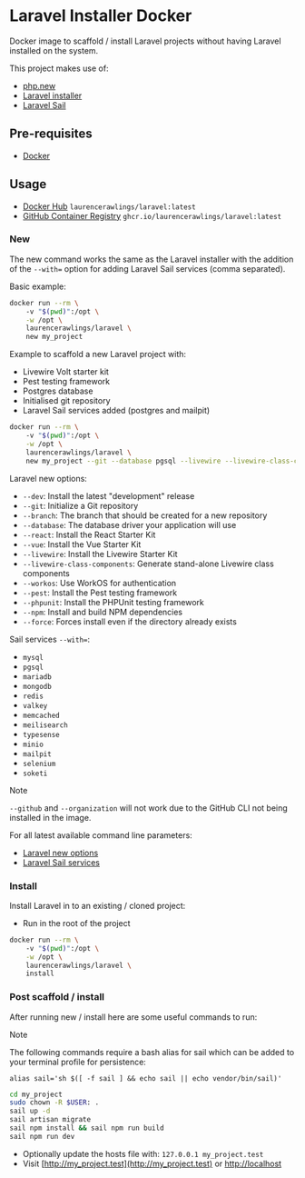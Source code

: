 # Laravel Installer Docker

Docker image to scaffold / install Laravel projects without having Laravel installed on the system.

This project makes use of:

- [php.new](https://php.new)
- [Laravel installer](https://laravel.com/docs/12.x#creating-an-application)
- [Laravel Sail](https://laravel.com/docs/12.x/sail)

## Pre-requisites

- [Docker](https://docs.docker.com/engine/install/)

## Usage

- [Docker Hub](https://hub.docker.com/r/laurencerawlings/laravel) `laurencerawlings/laravel:latest`
- [GitHub Container Registry](https://github.com/LaurenceRawlings/laravel-docker-installer/pkgs/container/laravel) `ghcr.io/laurencerawlings/laravel:latest`

### New

The new command works the same as the Laravel installer with the addition of the `--with=` option for adding Laravel Sail services (comma separated).

Basic example:

```bash
docker run --rm \           
    -v "$(pwd)":/opt \
    -w /opt \
    laurencerawlings/laravel \
    new my_project
```

Example to scaffold a new Laravel project with:

- Livewire Volt starter kit
- Pest testing framework
- Postgres database
- Initialised git repository
- Laravel Sail services added (postgres and mailpit)

```bash
docker run --rm \           
    -v "$(pwd)":/opt \
    -w /opt \
    laurencerawlings/laravel \
    new my_project --git --database pgsql --livewire --livewire-class-components --pest --with=pgsql,mailpit
```

Laravel new options:

- `--dev`: Install the latest "development" release
- `--git`: Initialize a Git repository
- `--branch`: The branch that should be created for a new repository
- `--database`: The database driver your application will use
- `--react`: Install the React Starter Kit
- `--vue`: Install the Vue Starter Kit
- `--livewire`: Install the Livewire Starter Kit
- `--livewire-class-components`: Generate stand-alone Livewire class components
- `--workos`: Use WorkOS for authentication
- `--pest`: Install the Pest testing framework
- `--phpunit`: Install the PHPUnit testing framework
- `--npm`: Install and build NPM dependencies
- `--force`: Forces install even if the directory already exists

Sail services `--with=`:
- `mysql`
- `pgsql`
- `mariadb`
- `mongodb`
- `redis`
- `valkey`
- `memcached`
- `meilisearch`
- `typesense`
- `minio`
- `mailpit`
- `selenium`
- `soketi`

> [!NOTE]
> `--github` and `--organization` will not work due to the GitHub CLI not being installed in the image.

For all latest available command line parameters:

- [Laravel new options](https://github.com/laravel/installer/blob/master/src/NewCommand.php#L42)
- [Laravel Sail services](https://github.com/laravel/sail/blob/1.x/src/Console/Concerns/InteractsWithDockerComposeServices.php#L15)

### Install

Install Laravel in to an existing / cloned project:

- Run in the root of the project

```bash
docker run --rm \           
    -v "$(pwd)":/opt \
    -w /opt \
    laurencerawlings/laravel \
    install
```

### Post scaffold / install

After running new / install here are some useful commands to run:

> [!NOTE]
> The following commands require a bash alias for sail which can be added to your terminal profile for persistence:
> 
> `alias sail='sh $([ -f sail ] && echo sail || echo vendor/bin/sail)'`

```bash
cd my_project
sudo chown -R $USER: .
sail up -d
sail artisan migrate
sail npm install && sail npm run build
sail npm run dev
```

- Optionally update the hosts file with: `127.0.0.1 my_project.test`
- Visit [http://my_project.test](http://my_project.test) or [http://localhost](http://localhost)
